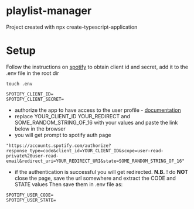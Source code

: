 # playlist-manager

Project created with npx create-typescript-application

# Setup

Follow the instructions on [spotify](https://developer.spotify.com/documentation/web-api) to obtain client id and secret, add it to the .env file in the root dir

```
touch .env

SPOTIFY_CLIENT_ID=
SPOTIFY_CLIENT_SECRET=
```

- authorize the app to have access to the user profile - [documentation](https://developer.spotify.com/documentation/web-api/tutorials/code-flow)
- replace YOUR_CLIENT_ID YOUR_REDIRECT and SOME_RANDOM_STRING_OF_16 with your values and paste the link below in the browser
- you will get prompt to spotify auth page

```
"https://accounts.spotify.com/authorize?response_type=code&client_id=YOUR_CLIENT_ID&scope=user-read-private%20user-read-email&redirect_uri=YOUR_REDIRECT_URI&state=SOME_RANDOM_STRING_OF_16"
```

- if the authentication is successful you will get redirected. **N.B.** ! do **NOT** close the page, save the url somewhere and extract the CODE and STATE values
  Then save them in .env file as:

```
SPOTIFY_USER_CODE=
SPOTIFY_USER_STATE=
```
